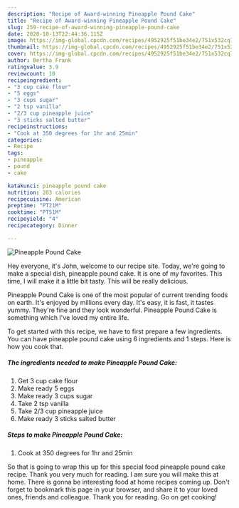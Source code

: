```yaml
---
description: "Recipe of Award-winning Pineapple Pound Cake"
title: "Recipe of Award-winning Pineapple Pound Cake"
slug: 259-recipe-of-award-winning-pineapple-pound-cake
date: 2020-10-13T22:44:36.115Z
image: https://img-global.cpcdn.com/recipes/4952925f51be34e2/751x532cq70/pineapple-pound-cake-recipe-main-photo.jpg
thumbnail: https://img-global.cpcdn.com/recipes/4952925f51be34e2/751x532cq70/pineapple-pound-cake-recipe-main-photo.jpg
cover: https://img-global.cpcdn.com/recipes/4952925f51be34e2/751x532cq70/pineapple-pound-cake-recipe-main-photo.jpg
author: Bertha Frank
ratingvalue: 3.9
reviewcount: 10
recipeingredient:
- "3 cup cake flour"
- "5 eggs"
- "3 cups sugar"
- "2 tsp vanilla"
- "2/3 cup pineapple juice"
- "3 sticks salted butter"
recipeinstructions:
- "Cook at 350 degrees for 1hr and 25min"
categories:
- Recipe
tags:
- pineapple
- pound
- cake

katakunci: pineapple pound cake 
nutrition: 203 calories
recipecuisine: American
preptime: "PT21M"
cooktime: "PT51M"
recipeyield: "4"
recipecategory: Dinner

---
```



![Pineapple Pound Cake](https://img-global.cpcdn.com/recipes/4952925f51be34e2/751x532cq70/pineapple-pound-cake-recipe-main-photo.jpg)

Hey everyone, it's John, welcome to our recipe site. Today, we're going to make a special dish, pineapple pound cake. It is one of my favorites. This time, I will make it a little bit tasty. This will be really delicious.

Pineapple Pound Cake is one of the most popular of current trending foods on earth. It's enjoyed by millions every day. It's easy, it is fast, it tastes yummy. They're fine and they look wonderful. Pineapple Pound Cake is something which I've loved my entire life.




To get started with this recipe, we have to first prepare a few ingredients. You can have pineapple pound cake using 6 ingredients and 1 steps. Here is how you cook that.

<!--inarticleads1-->

##### The ingredients needed to make Pineapple Pound Cake:

1. Get 3 cup cake flour
1. Make ready 5 eggs
1. Make ready 3 cups sugar
1. Take 2 tsp vanilla
1. Take 2/3 cup pineapple juice
1. Make ready 3 sticks salted butter




<!--inarticleads2-->

##### Steps to make Pineapple Pound Cake:

1. Cook at 350 degrees for 1hr and 25min




So that is going to wrap this up for this special food pineapple pound cake recipe. Thank you very much for reading. I am sure you will make this at home. There is gonna be interesting food at home recipes coming up. Don't forget to bookmark this page in your browser, and share it to your loved ones, friends and colleague. Thank you for reading. Go on get cooking!
